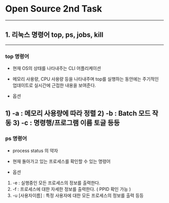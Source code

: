 # Open Source 2nd Task 
---
## 1. 리눅스 명령어 top, ps, jobs, kill
---
### top 명령어

* 현재 OS의 상태를 나타내주는 CLI 어플리케이션

* 메모리 사용량, CPU 사용량 등을 나타내주며 top를 실행하는 동안에는 주기적인 업데이트로 실시간에 근접한 내용을 보여준다.

* 옵션

1) -a : 메모리 사용량에 따라 정렬
2) -b : Batch 모드 작동
3) -c : 명령행/프로그램 이름 토글
등등
---
### ps 명령어

* process status 의 약자

* 현재 돌아가고 있는 프로세스를 확인할 수 있는 명령어

* 옵션

1) -e : 실행중인 모든 프로세스의 정보를 출력한다.
2) -f : 프로세스에 대한 자세한 정보를 출력한다. ( PPID 확인 가능 )
3) -u [사용자이름] : 특정 사용자에 대한 모든 프로세스의 정보를 출력
등등
